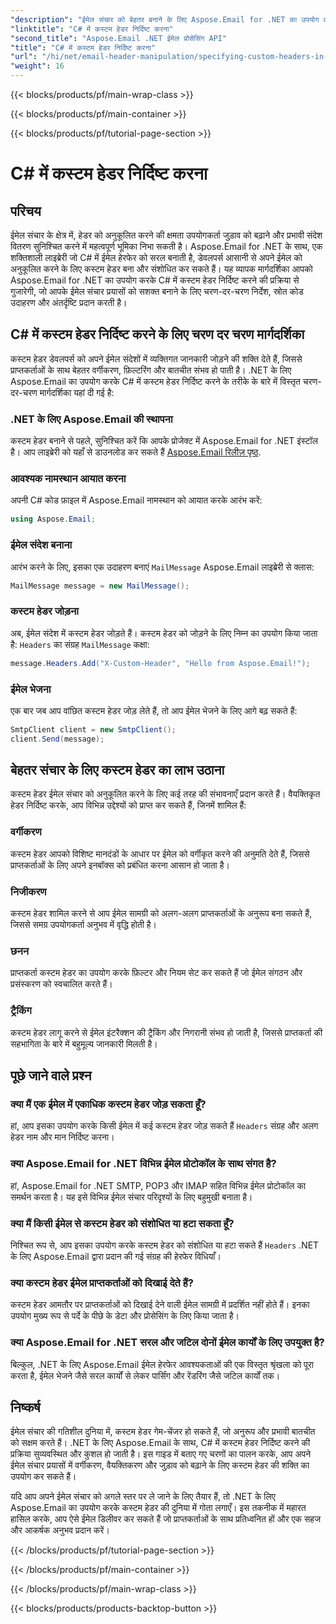 ```yaml
---
"description": "ईमेल संचार को बेहतर बनाने के लिए Aspose.Email for .NET का उपयोग करके C# में कस्टम हेडर निर्दिष्ट करना सीखें। यह चरण-दर-चरण मार्गदर्शिका बेहतर जुड़ाव के लिए वैयक्तिकृत ईमेल हेडर बनाने में अंतर्दृष्टि प्रदान करती है।"
"linktitle": "C# में कस्टम हेडर निर्दिष्ट करना"
"second_title": "Aspose.Email .NET ईमेल प्रोसेसिंग API"
"title": "C# में कस्टम हेडर निर्दिष्ट करना"
"url": "/hi/net/email-header-manipulation/specifying-custom-headers-in-csharp/"
"weight": 16
---
```


{{< blocks/products/pf/main-wrap-class >}}

{{< blocks/products/pf/main-container >}}

{{< blocks/products/pf/tutorial-page-section >}}

# C# में कस्टम हेडर निर्दिष्ट करना



## परिचय

ईमेल संचार के क्षेत्र में, हेडर को अनुकूलित करने की क्षमता उपयोगकर्ता जुड़ाव को बढ़ाने और प्रभावी संदेश वितरण सुनिश्चित करने में महत्वपूर्ण भूमिका निभा सकती है। Aspose.Email for .NET के साथ, एक शक्तिशाली लाइब्रेरी जो C# में ईमेल हेरफेर को सरल बनाती है, डेवलपर्स आसानी से अपने ईमेल को अनुकूलित करने के लिए कस्टम हेडर बना और संशोधित कर सकते हैं। यह व्यापक मार्गदर्शिका आपको Aspose.Email for .NET का उपयोग करके C# में कस्टम हेडर निर्दिष्ट करने की प्रक्रिया से गुजारेगी, जो आपके ईमेल संचार प्रयासों को सशक्त बनाने के लिए चरण-दर-चरण निर्देश, स्रोत कोड उदाहरण और अंतर्दृष्टि प्रदान करती है।

## C# में कस्टम हेडर निर्दिष्ट करने के लिए चरण दर चरण मार्गदर्शिका

कस्टम हेडर डेवलपर्स को अपने ईमेल संदेशों में व्यक्तिगत जानकारी जोड़ने की शक्ति देते हैं, जिससे प्राप्तकर्ताओं के साथ बेहतर वर्गीकरण, फ़िल्टरिंग और बातचीत संभव हो पाती है। .NET के लिए Aspose.Email का उपयोग करके C# में कस्टम हेडर निर्दिष्ट करने के तरीके के बारे में विस्तृत चरण-दर-चरण मार्गदर्शिका यहां दी गई है:

### .NET के लिए Aspose.Email की स्थापना

कस्टम हेडर बनाने से पहले, सुनिश्चित करें कि आपके प्रोजेक्ट में Aspose.Email for .NET इंस्टॉल है। आप लाइब्रेरी को यहाँ से डाउनलोड कर सकते हैं [Aspose.Email रिलीज़ पृष्ठ](https://releases.aspose.com/email/net/).

### आवश्यक नामस्थान आयात करना

अपनी C# कोड फ़ाइल में Aspose.Email नामस्थान को आयात करके आरंभ करें:

```csharp
using Aspose.Email;
```

### ईमेल संदेश बनाना

आरंभ करने के लिए, इसका एक उदाहरण बनाएं `MailMessage` Aspose.Email लाइब्रेरी से क्लास:

```csharp
MailMessage message = new MailMessage();
```

### कस्टम हेडर जोड़ना

अब, ईमेल संदेश में कस्टम हेडर जोड़ते हैं। कस्टम हेडर को जोड़ने के लिए निम्न का उपयोग किया जाता है: `Headers` का संग्रह `MailMessage` कक्षा:

```csharp
message.Headers.Add("X-Custom-Header", "Hello from Aspose.Email!");
```

### ईमेल भेजना

एक बार जब आप वांछित कस्टम हेडर जोड़ लेते हैं, तो आप ईमेल भेजने के लिए आगे बढ़ सकते हैं:

```csharp
SmtpClient client = new SmtpClient();
client.Send(message);
```

## बेहतर संचार के लिए कस्टम हेडर का लाभ उठाना

कस्टम हेडर ईमेल संचार को अनुकूलित करने के लिए कई तरह की संभावनाएँ प्रदान करते हैं। वैयक्तिकृत हेडर निर्दिष्ट करके, आप विभिन्न उद्देश्यों को प्राप्त कर सकते हैं, जिनमें शामिल हैं:

### वर्गीकरण 
 कस्टम हेडर आपको विशिष्ट मानदंडों के आधार पर ईमेल को वर्गीकृत करने की अनुमति देते हैं, जिससे प्राप्तकर्ताओं के लिए अपने इनबॉक्स को प्रबंधित करना आसान हो जाता है।

### निजीकरण 
 कस्टम हेडर शामिल करने से आप ईमेल सामग्री को अलग-अलग प्राप्तकर्ताओं के अनुरूप बना सकते हैं, जिससे समग्र उपयोगकर्ता अनुभव में वृद्धि होती है।

### छनन 
 प्राप्तकर्ता कस्टम हेडर का उपयोग करके फ़िल्टर और नियम सेट कर सकते हैं जो ईमेल संगठन और प्रसंस्करण को स्वचालित करते हैं।

### ट्रैकिंग 
 कस्टम हेडर लागू करने से ईमेल इंटरैक्शन की ट्रैकिंग और निगरानी संभव हो जाती है, जिससे प्राप्तकर्ता की सहभागिता के बारे में बहुमूल्य जानकारी मिलती है।

## पूछे जाने वाले प्रश्न

### क्या मैं एक ईमेल में एकाधिक कस्टम हेडर जोड़ सकता हूँ?

हां, आप इसका उपयोग करके किसी ईमेल में कई कस्टम हेडर जोड़ सकते हैं `Headers` संग्रह और अलग हेडर नाम और मान निर्दिष्ट करना।

### क्या Aspose.Email for .NET विभिन्न ईमेल प्रोटोकॉल के साथ संगत है?

हां, Aspose.Email for .NET SMTP, POP3 और IMAP सहित विभिन्न ईमेल प्रोटोकॉल का समर्थन करता है। यह इसे विभिन्न ईमेल संचार परिदृश्यों के लिए बहुमुखी बनाता है।

### क्या मैं किसी ईमेल से कस्टम हेडर को संशोधित या हटा सकता हूँ?

निश्चित रूप से, आप इसका उपयोग करके कस्टम हेडर को संशोधित या हटा सकते हैं `Headers` .NET के लिए Aspose.Email द्वारा प्रदान की गई संग्रह की हेरफेर विधियाँ।

### क्या कस्टम हेडर ईमेल प्राप्तकर्ताओं को दिखाई देते हैं?

कस्टम हेडर आमतौर पर प्राप्तकर्ताओं को दिखाई देने वाली ईमेल सामग्री में प्रदर्शित नहीं होते हैं। इनका उपयोग मुख्य रूप से पर्दे के पीछे के डेटा और प्रोसेसिंग के लिए किया जाता है।

### क्या Aspose.Email for .NET सरल और जटिल दोनों ईमेल कार्यों के लिए उपयुक्त है?

बिल्कुल, .NET के लिए Aspose.Email ईमेल हेरफेर आवश्यकताओं की एक विस्तृत श्रृंखला को पूरा करता है, ईमेल भेजने जैसे सरल कार्यों से लेकर पार्सिंग और रेंडरिंग जैसे जटिल कार्यों तक।

## निष्कर्ष

ईमेल संचार की गतिशील दुनिया में, कस्टम हेडर गेम-चेंजर हो सकते हैं, जो अनुरूप और प्रभावी बातचीत को सक्षम करते हैं। .NET के लिए Aspose.Email के साथ, C# में कस्टम हेडर निर्दिष्ट करने की प्रक्रिया सुव्यवस्थित और कुशल हो जाती है। इस गाइड में बताए गए चरणों का पालन करके, आप अपने ईमेल संचार प्रयासों में वर्गीकरण, वैयक्तिकरण और जुड़ाव को बढ़ाने के लिए कस्टम हेडर की शक्ति का उपयोग कर सकते हैं।

यदि आप अपने ईमेल संचार को अगले स्तर पर ले जाने के लिए तैयार हैं, तो .NET के लिए Aspose.Email का उपयोग करके कस्टम हेडर की दुनिया में गोता लगाएँ। इस तकनीक में महारत हासिल करके, आप ऐसे ईमेल डिलीवर कर सकते हैं जो प्राप्तकर्ताओं के साथ प्रतिध्वनित हों और एक सहज और आकर्षक अनुभव प्रदान करें।

{{< /blocks/products/pf/tutorial-page-section >}}

{{< /blocks/products/pf/main-container >}}

{{< /blocks/products/pf/main-wrap-class >}}

{{< blocks/products/products-backtop-button >}}